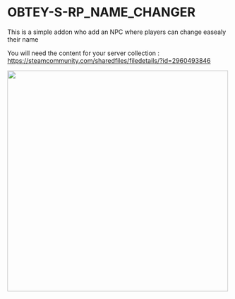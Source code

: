 # OBTEY-S-RP_NAME_CHANGER
This is a simple addon who add an NPC where players can change easealy their name

You will need the content for your server collection :
https://steamcommunity.com/sharedfiles/filedetails/?id=2960493846


<img src="https://i.imgur.com/vRc1ahK.png" width="500"/>
